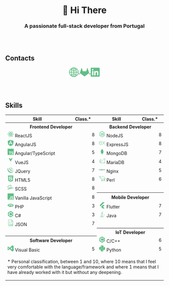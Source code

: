 <h1 align="center">👋 Hi There</h1>
<h3 align="center">A passionate full-stack developer from Portugal</h3>

<br/>
<br/>

<h2>Contacts</h2>

<p align="center">
    <a href="https://zeruns.com" target="blank">
        <img align="center" src="readme/www.svg" alt="Web" height="30" width="30" />
    </a>
    <label style="width: 10px"></label>
    <a href="https://gitlab.com/gilpedrosa" target="blank">
        <img align="center" src="readme/gitlab.svg" alt="Gitlab" height="30" width="30" />
    </a>
    <a href="https://linkedin.com/in/gil-pedrosa" target="blank">
        <img align="center" src="readme/linkedin.svg" alt="Linkedin" height="30" width="30" />
    </a>
</p>

<br/>
<br/>

<h2>Skills</h2>

<table align="center">
    <tr>
        <th>Skill</th>
        <th>Class.*</th>
        <th>Skill</th>
        <th>Class.*</th>
    </tr>
    <tr>
        <th colspan="2">Frontend Developer</th>
        <th colspan="2">Backend Developer</th>
    </tr>
    <tr>
        <td>
            <img
                src="readme/reactjs.svg"
                alt="ReactJS"
                width="20"
            />
            ReactJS
        </td>
        <td align="right">8</td>
        <td>
            <img
                src="readme/nodejs.svg"
                alt="NodeJS"
                width="20"
            />
            NodeJS
        </td>
        <td align="right">8</td>
    </tr>
    <tr>
        <td>
            <img
                src="readme/angularjs.svg"
                alt="AngularJS"
                width="20"
            />
            AngularJS
        </td>
        <td align="right">8</td>
        <td>
            <img
                src="readme/expressjs.svg"
                alt="ExpressJS"
                width="20"
            /> ExpressJS
        </td>
        <td align="right">8</td>
    </tr>
    <tr>
        <td>
            <img
                src="readme/typescript.svg"
                alt="Angular/TypeScript"
                width="20"
            /> Angular/TypeScript</td>
        <td align="right">5</td>
        <td>
            <img
                src="readme/mongodb.svg"
                alt="MongoDB"
                width="20"
            /> MongoDB</td>
        <td align="right">7</td>
    </tr>
    <tr>
        <td>
            <img
                src="readme/vuejs.svg"
                alt="VueJS"
                width="20"
            /> VueJS</td>
        <td align="right">4</td>
        <td>
            <img
                src="readme/mariadb.svg"
                alt="MariaDB"
                width="20"
            /> MariaDB</td>
        <td align="right">4</td>
    </tr>
    <tr>
        <td>
            <img
                src="readme/jquery.svg"
                alt="JQuery"
                width="20"
            /> JQuery</td>
        <td align="right">7</td>
        <td>
            <img
                src="readme/nginx.svg"
                alt="Nginx"
                width="20"
            /> Nginx</td>
        <td align="right">5</td>
    </tr>
    <tr>
        <td>
            <img
                src="readme/html5.svg"
                alt="HTML5"
                width="20"
            /> HTML5</td>
        <td align="right">8</td>
        <td>
            <img
                src="readme/perl.svg"
                alt="Perl"
                width="20"
            /> Perl</td>
        <td align="right">6</td>
    </tr>
    <tr>
        <td>
            <img
                src="readme/sass.svg"
                alt="SCSS"
                width="20"
            /> SCSS</td>
        <td align="right">8</td>
        <td colspan="2"></td>
    </tr>
    <tr>
        <td>
            <img
                src="readme/javascript.svg"
                alt="Vanilla JavaScript"
                width="20"
            /> Vanilla JavaScript</td>
        <td align="right">8</td>
        <th colspan="2">Mobile Developer</th>
    </tr>
    <tr>
        <td>
            <img
                src="readme/php.svg"
                alt="PHP"
                width="20"
            /> PHP</td>
        <td align="right">3</td>
        <td>
            <img
                src="readme/flutter.svg"
                alt="Flutter"
                width="20"
            /> Flutter</td>
        <td align="right">7</td>
    </tr>
    <tr>
        <td>
            <img
                src="readme/csharp.svg"
                alt="C#"
                width="20"
            /> C#</td>
        <td align="right">3</td>
        <td>
            <img
                src="readme/java.svg"
                alt="Java"
                width="20"
            /> Java</td>
        <td align="right">7</td>
    </tr>
    <tr>
        <td>
            <img
                src="readme/json.svg"
                alt="JSON"
                width="20"
            /> JSON</td>
        <td align="right">7</td>
        <td colspan="2"></td>
    </tr>
    <tr>
        <td colspan="2"></td>
        <th colspan="2">IoT Developer</th>
    </tr>
    <tr>
        <th colspan="2">Software Developer</th>
        <td>
            <img
                src="readme/cplusplus.svg"
                alt="C/C++"
                width="20"
            /> C/C++</td>
        <td align="right">6</td>
    </tr>
    <tr>
        <td>
            <img
                src="readme/visualbasic.svg"
                alt="Visual Basic"
                width="20"
            /> Visual Basic</td>
        <td align="right">5</td>
        <td>
            <img
                src="readme/python.svg"
                alt="Python"
                width="20"
            /> Python</td>
        <td align="right">5</td>
    </tr>
    <tr>
        <td colspan="4">
            <p></p>
            <p>
                * Personal classification, between 1 and 10, where 10 means that I feel very comfortable with the language/framework and where 1 means that I have already worked with it but without any deepening.
            </p>
        </th>
    </tr>
</table>
